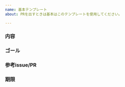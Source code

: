 ```yaml
---
name: 基本テンプレート
about: PRを出すときは基本はこのテンプレートを使用してください。

---
```

### 内容

### ゴール

### 参考issue/PR

### 期限